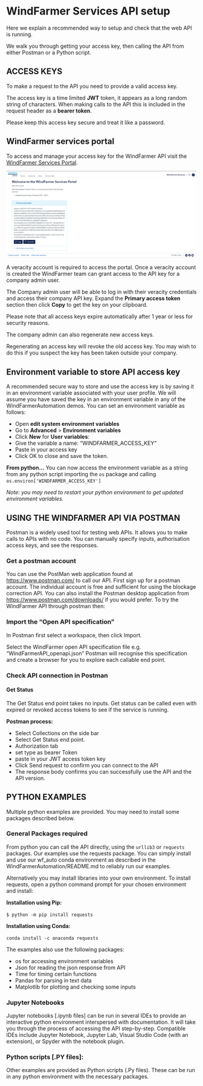 # WindFarmer Services API setup

Here we explain a recommended way to setup and check that the web API is running. 

We walk you through getting your access key, then calling the API from either Postman or a Python script. 

## ACCESS KEYS
To make a request to the API you need to provide a valid access key. 

The access key is a time limited **JWT** token, it appears as a long random string of characters. When making calls to the API this is included in the request header as a **bearer token**. 

Please keep this access key secure and treat it like a password. 


## WindFarmer services portal 
To access and manage your access key for the WindFarmer API visit the [WindFarmer Services Portal](https://windfarmer.dnv.com/).

![](GetAccessToken.png) 

A veracity account is required to access the portal. Once a veracity account is created the WindFarmer team can grant access to the API key for a company admin user. 

The Company admin user will be able to log in with their veracity credentials and access their company API key. Expand the **Primary access token** section then click **Copy** to get the key on your clipboard.

Please note that all access keys expire automatically after 1 year or less for security reasons.

The company admin can also regenerate new access keys. 

Regenerating an access key will revoke the old access key. You may wish to do this if you suspect the key has been taken outside your company. 

##	Environment variable to store API access key
A recommended secure way to store and use the access key is by saving it in an environment variable associated with your user profile. We will assume you have saved the key in an environment variable in any of the WindFarmerAutomation demos. You can set an environment variable as follows:

* Open **edit system environment variables**
* Go to **Advanced** > **Environment variables**
* Click **New** for **User variables**:
* Give the variable a name: “WINDFARMER_ACCESS_KEY”
* Paste in your access key
* Click OK to close and save the token.
  
**From python…**
You can now access the environment variable as a string from any python script importing the ```os``` package and calling ```os.environ['WINDFARMER_ACCESS_KEY']```

*Note: you may need to restart your python environment to get updated environment variables.*

## USING THE WINDFARMER API VIA POSTMAN
Postman is a widely used tool for testing web APIs. It allows you to make calls to APIs with no code. You can manually specify inputs, authorisation access keys, and see the responses. 

### Get a postman account
You can use the PostMan web application found at https://www.postman.com/ to call our API. First sign up for a postman account. The individual account is free and sufficient for using the blockage correction API.
You can also install the Postman desktop application from https://www.postman.com/downloads/ if you would prefer. 
To try the WindFarmer API through postman then:

###	Import the “Open API specification”
In Postman first select a workspace, then click Import.
 
Select the WindFarmer open API specification file e.g. “WindFarmerAPI_openapi.json”
Postman will recognise this specification and create a browser for you to explore each callable end point.
 
###	Check API connection in Postman
#### Get Status
The Get Status end point takes no inputs. Get status can be called even with expired or revoked access tokens to see if the service is running. 

**Postman process:**
*	Select Collections on the side bar
*	Select Get Status end point.
*	Authorization tab
*	set type as bearer Token
*	paste in your JWT access token key 
*	Click Send request to confirm you can connect to the API
*	The response body confirms you can successfully use the API and the API version.
 
##	PYTHON EXAMPLES
Multiple python examples are provided. You may need to install some packages described below.

###	General Packages required
From python you can call the API directly, using the `urllib3` or `requests` packages. Our examples use the requests package. You can simply install and use our wf_auto conda environment as described in the WindFarmerAutomation/README.md to reliably run our examples.

Alternatively you may install libraries into your own environment. To install requests, open a python command prompt for your chosen environment and install:

**Installation using Pip:**

```$ python -m pip install requests```

**Installation using Conda:**

```conda install -c anaconda requests```

The examples also use the following packages:
*	os		for accessing environment variables
*	Json		for reading the json response from API
*	Time		for timing certain functions
*	Pandas		for parsing in text data
*	Matplotlib	for plotting and checking some inputs 

###	Jupyter Notebooks
Jupyter notebooks [.ipynb files] can be run in several IDEs to provide an interactive python environment interspersed with documentation. It will take you through the process of accessing the API step-by-step. 
Compatible IDEs include Jupyter Notebook, Jupyter Lab, Visual Studio Code (with an extension), or Spyder with the notebook plugin.

###	Python scripts [.PY files]:
Other examples are provided as Python scripts (.Py files). These can be run in any python environment with the necessary packages.

